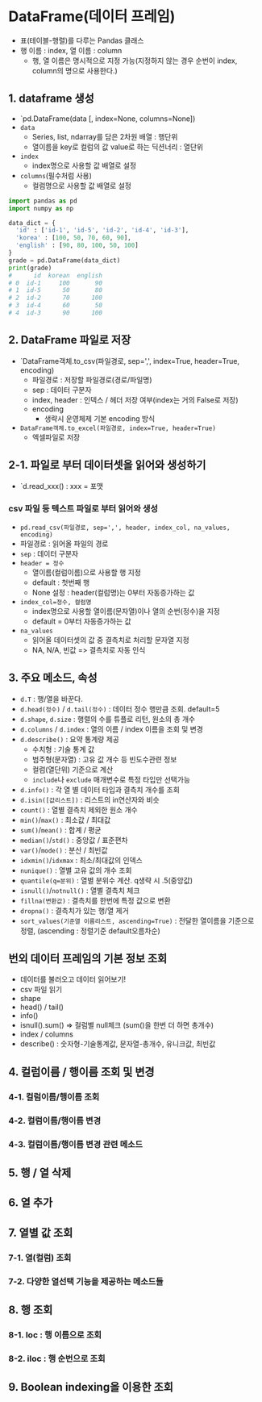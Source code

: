 # DataFrame(데이터 프레임)
- 표(테이블-행렬)를 다루는 Pandas 클래스
- 행 이름 : index, 열 이름 : column
  - 행, 열 이름은 명시적으로 지정 가능(지정하지 않는 경우 순번이 index, column의 명으로 사용한다.)

## 1. dataframe 생성
- `pd.DataFrame(data [, index=None, columns=None])
- `data`
  - Series, list, ndarray를 담은 2차원 배열 : 행단위
  - 열이름을 key로 컬럼의 값 value로 하는 딕션너리 : 열단위
- `index`
  - index명으로 사용할 값 배열로 설정
- `columns`(필수처럼 사용)
  - 컬럼명으로 사용할 값 배열로 설정

```python
import pandas as pd
import numpy as np

data_dict = {
  'id' : ['id-1', 'id-5', 'id-2', 'id-4', 'id-3'],
  'korea' : [100, 50, 70, 60, 90],
  'english' : [90, 80, 100, 50, 100]
}
grade = pd.DataFrame(data_dict)
print(grade)
#      id  korean  english
# 0  id-1     100       90
# 1  id-5      50       80
# 2  id-2      70      100
# 3  id-4      60       50
# 4  id-3      90      100
```
## 2. DataFrame 파일로 저장
- `DataFrame객체.to_csv(파일경로, sep=',', index=True, header=True, encoding)
  - 파일경로 : 저장할 파일경로(경로/파일명)
  - sep : 데이터 구분자
  - index, header : 인덱스 / 헤더 저장 여부(index는 거의 False로 저장)
  - encoding
    - 생략시 운영체제 기본 encoding 방식
- `DataFrame객체.to_excel(파일경로, index=True, header=True)`
  - 엑셀파일로 저장
## 2-1. 파일로 부터 데이터셋을 읽어와 생성하기
- `d.read_xxx() : xxx = 포맷

### csv 파일 등 텍스트 파일로 부터 읽어와 생성
- `pd.read_csv(파일경로, sep=',', header, index_col, na_values, encoding)`
- 파일경로 : 읽어올 파일의 경로
- `sep` : 데이터 구분자
- `header = 정수`
  - 열이름(컬럼이름)으로 사용할 행 지정
  - default : 첫번째 행
  - None 설정 : header(컬럼명)는 0부터 자동증가하는 값
- `index_col=정수, 컬럼명`
  - index명으로 사용할 열이름(문자열)이나 열의 순번(정수)을 지정
  - default = 0부터 자동증가하는 값
- `na_values`
  - 읽어올 데이터셋의 값 중 결측치로 처리할 문자열 지정
  - NA, N/A, 빈값 => 결측치로 자동 인식

## 3. 주요 메소드, 속성
- `d.T` : 행/열을 바꾼다.
- `d.head(정수)` / `d.tail(정수)` : 데이터 정수 행만큼 조회. default=5
- `d.shape`, `d.size` : 행렬의 수를 튜플로 리턴, 원소의 총 개수
- `d.columns` / `d.index` : 열의 이름 / index 이름을 조회 및 변경
- `d.describe()` : 요약 통계량 제공
  - 수치형 : 기술 통계 값
  - 범주형(문자열) : 고유 값 개수 등 빈도수관련 정보
  - 컬럼(열단위) 기준으로 계산
  - `include`나 `exclude` 매개변수로 특정 타입만 선택가능
- `d.info()` : 각 열 별 데이터 타입과 결측치 개수를 조회
- `d.isin([값리스트])` : 리스트의 in연산자와 비슷
- `count()` : 열별 결측치 제외한 원소 개수
- `min()`/`max()` : 최소값 / 최대값
- `sum()`/`mean()` : 합계 / 평균
- `median()`/`std()` : 중앙값 / 표준편차
- `var()`/`mode()` : 분산 / 최빈값
- `idxmin()`/`idxmax` : 최소/최대값의 인덱스
- `nunique()` : 열별 고유 값의 개수 조회
- `quantile(q=분위)` : 열별 분위수 계산. q생략 시 .5(중앙값)
- `isnull()`/`notnull()` : 열별 결측치 체크
- `fillna(변환값)` : 결측치를 한번에 특정 값으로 변환
- `dropna()` : 결측치가 있는 행/열 제거
- `sort_values(기준열 이름리스트, ascending=True)` : 전달한 열이름을 기준으로 정렬, (ascending : 정렬기준 default오름차순)
## 번외 데이터 프레임의 기본 정보 조회
- 데이터를 불러오고 데이터 읽어보기!
- csv 파일 읽기
- shape
- head() / tail()
- info()
- isnull().sum() => 컬럼별 null체크 (sum()을 한번 더 하면 총개수)
- index / columns
- describe() : 숫자형-기술통계값, 문자열-총개수, 유니크값, 최빈값

## 4. 컬럼이름 / 행이름 조회 및 변경
### 4-1. 컬럼이름/행이름 조회
### 4-2. 컬럼이름/행이름 변경
### 4-3. 컬럼이름/행이름 변경 관련 메소드

## 5. 행 / 열 삭제

## 6. 열 추가

## 7. 열별 값 조회
### 7-1. 열(컬럼) 조회
### 7-2. 다양한 열선택 기능을 제공하는 메소드들

## 8. 행 조회
### 8-1. loc : 행 이름으로 조회
### 8-2. iloc : 행 순번으로 조회

## 9. Boolean indexing을 이용한 조회
